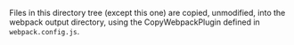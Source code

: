 Files in this directory tree (except this one) are copied, unmodified,
into the webpack output directory, using the CopyWebpackPlugin defined
in `webpack.config.js`.
